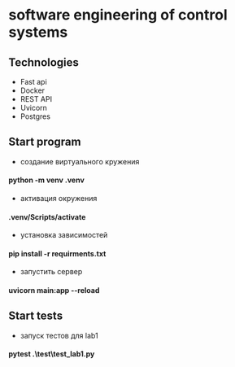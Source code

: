 # software engineering of control systems
## Technologies
* Fast api
* Docker
* REST API
* Uvicorn
* Postgres
## Start program
* создание виртуального кружения 
#### python -m venv .venv
* активация окружения
#### .venv/Scripts/activate
* установка зависимостей
#### pip install -r requirments.txt
* запустить сервер 
#### uvicorn main:app --reload
## Start tests
* запуск тестов для lab1
#### pytest .\test\test_lab1.py 
